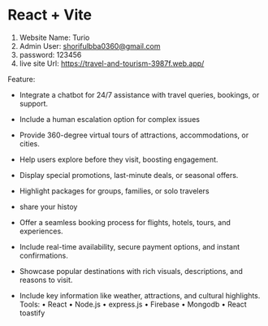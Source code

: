 # React + Vite


1. Website Name: Turio
2. Admin User: shorifulbba0360@gmail.com
3. password: 123456
4. live site Url: https://travel-and-tourism-3987f.web.app/

Feature: 
 * Integrate a chatbot for 24/7 assistance with travel queries, bookings, or support.
 * Include a human escalation option for complex issues
 * Provide 360-degree virtual tours of attractions, accommodations, or cities.
  * Help users explore before they visit, boosting engagement.
 * Display special promotions, last-minute deals, or seasonal offers.
 * Highlight packages for groups, families, or solo travelers 
 * share your histoy

 * Offer a seamless booking process for flights, hotels, tours, and experiences.
 * Include real-time availability, secure payment options, and instant confirmations.
 * Showcase popular destinations with rich visuals, descriptions, and reasons to visit.
 * Include key information like weather, attractions, and cultural highlights.
Tools:
• React
• Node.js
• express.js
• Firebase
• Mongodb
• React toastify
